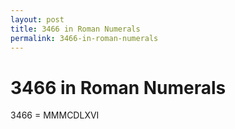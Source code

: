 ```yaml
---
layout: post
title: 3466 in Roman Numerals
permalink: 3466-in-roman-numerals
---
```


# 3466 in Roman Numerals

3466 = MMMCDLXVI
